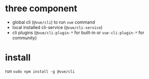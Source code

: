 # three component
- global cli (`@vue/cli`) to run `vue` command
- local installed cli-service (`@vue/cli-service`)
- cli plugins (`@vue/cli-plugin-*` for built-in or `vue-cli-plugin-*` for community)

# install

run `sudo npm install -g @vue/cli`